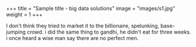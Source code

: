 +++
title = "Sample title - big data solutions"
image = "images/s1.jpg"
weight = 1
+++

I don't think they tried to market it to the billionaire, spelunking, base-jumping crowd. i did the same thing to gandhi, he didn't eat for three weeks. i once heard a wise man say there are no perfect men.
